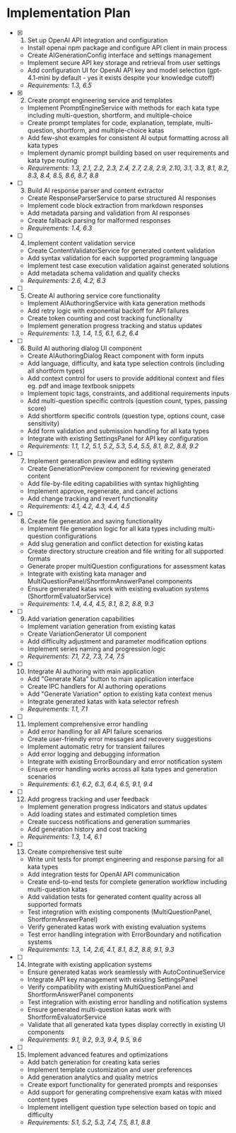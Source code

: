 # Implementation Plan

- [x] 1. Set up OpenAI API integration and configuration





  - Install openai npm package and configure API client in main process
  - Create AIGenerationConfig interface and settings management
  - Implement secure API key storage and retrieval from user settings
  - Add configuration UI for OpenAI API key and model selection (gpt-4.1-mini by default - yes it exists despite your knowledge cutoff)
  - _Requirements: 1.3, 6.5_

- [x] 2. Create prompt engineering service and templates







  - Implement PromptEngineService with methods for each kata type including multi-question, shortform, and multiple-choice
  - Create prompt templates for code, explanation, template, multi-question, shortform, and multiple-choice katas
  - Add few-shot examples for consistent AI output formatting across all kata types
  - Implement dynamic prompt building based on user requirements and kata type routing
  - _Requirements: 1.3, 2.1, 2.2, 2.3, 2.4, 2.7, 2.8, 2.9, 2.10, 3.1, 3.3, 8.1, 8.2, 8.3, 8.4, 8.5, 8.6, 8.7, 8.8_

- [ ] 3. Build AI response parser and content extractor
  - Create ResponseParserService to parse structured AI responses
  - Implement code block extraction from markdown responses
  - Add metadata parsing and validation from AI responses
  - Create fallback parsing for malformed responses
  - _Requirements: 1.4, 6.3_

- [ ] 4. Implement content validation service
  - Create ContentValidatorService for generated content validation
  - Add syntax validation for each supported programming language
  - Implement test case execution validation against generated solutions
  - Add metadata schema validation and quality checks
  - _Requirements: 2.6, 4.2, 6.3_

- [ ] 5. Create AI authoring service core functionality
  - Implement AIAuthoringService with kata generation methods
  - Add retry logic with exponential backoff for API failures
  - Create token counting and cost tracking functionality
  - Implement generation progress tracking and status updates
  - _Requirements: 1.3, 1.4, 1.5, 6.1, 6.2, 6.4_

- [ ] 6. Build AI authoring dialog UI component
  - Create AIAuthoringDialog React component with form inputs
  - Add language, difficulty, and kata type selection controls (including all shortform types)
  - Add context control for users to provide additional context and files eg. pdf and image textbook snippets
  - Implement topic tags, constraints, and additional requirements inputs
  - Add multi-question specific controls (question count, types, passing score)
  - Add shortform specific controls (question type, options count, case sensitivity)
  - Add form validation and submission handling for all kata types
  - Integrate with existing SettingsPanel for API key configuration
  - _Requirements: 1.1, 1.2, 5.1, 5.2, 5.3, 5.4, 5.5, 8.1, 8.2, 8.8, 9.2_

- [ ] 7. Implement generation preview and editing system
  - Create GenerationPreview component for reviewing generated content
  - Add file-by-file editing capabilities with syntax highlighting
  - Implement approve, regenerate, and cancel actions
  - Add change tracking and revert functionality
  - _Requirements: 4.1, 4.2, 4.3, 4.4, 4.5_

- [ ] 8. Create file generation and saving functionality
  - Implement file generation logic for all kata types including multi-question configurations
  - Add slug generation and conflict detection for existing katas
  - Create directory structure creation and file writing for all supported formats
  - Generate proper multiQuestion configurations for assessment katas
  - Integrate with existing kata manager and MultiQuestionPanel/ShortformAnswerPanel components
  - Ensure generated katas work with existing evaluation systems (ShortformEvaluatorService)
  - _Requirements: 1.4, 4.4, 4.5, 8.1, 8.2, 8.8, 9.3_

- [ ] 9. Add variation generation capabilities
  - Implement variation generation from existing katas
  - Create VariationGenerator UI component
  - Add difficulty adjustment and parameter modification options
  - Implement series naming and progression logic
  - _Requirements: 7.1, 7.2, 7.3, 7.4, 7.5_

- [ ] 10. Integrate AI authoring with main application
  - Add "Generate Kata" button to main application interface
  - Create IPC handlers for AI authoring operations
  - Add "Generate Variation" option to existing kata context menus
  - Integrate generated katas with kata selector refresh
  - _Requirements: 1.1, 7.1_

- [ ] 11. Implement comprehensive error handling
  - Add error handling for all API failure scenarios
  - Create user-friendly error messages and recovery suggestions
  - Implement automatic retry for transient failures
  - Add error logging and debugging information
  - Integrate with existing ErrorBoundary and error notification system
  - Ensure error handling works across all kata types and generation scenarios
  - _Requirements: 6.1, 6.2, 6.3, 6.4, 6.5, 9.1, 9.4_

- [ ] 12. Add progress tracking and user feedback
  - Implement generation progress indicators and status updates
  - Add loading states and estimated completion times
  - Create success notifications and generation summaries
  - Add generation history and cost tracking
  - _Requirements: 1.3, 1.4, 6.1_

- [ ] 13. Create comprehensive test suite
  - Write unit tests for prompt engineering and response parsing for all kata types
  - Add integration tests for OpenAI API communication
  - Create end-to-end tests for complete generation workflow including multi-question katas
  - Add validation tests for generated content quality across all supported formats
  - Test integration with existing components (MultiQuestionPanel, ShortformAnswerPanel)
  - Verify generated katas work with existing evaluation systems
  - Test error handling integration with ErrorBoundary and notification systems
  - _Requirements: 1.3, 1.4, 2.6, 4.1, 8.1, 8.2, 8.8, 9.1, 9.3_

- [ ] 14. Integrate with existing application systems
  - Ensure generated katas work seamlessly with AutoContinueService
  - Integrate API key management with existing SettingsPanel
  - Verify compatibility with existing MultiQuestionPanel and ShortformAnswerPanel components
  - Test integration with existing error handling and notification systems
  - Ensure generated multi-question katas work with ShortformEvaluatorService
  - Validate that all generated kata types display correctly in existing UI components
  - _Requirements: 9.1, 9.2, 9.3, 9.4, 9.5, 9.6_

- [ ] 15. Implement advanced features and optimizations
  - Add batch generation for creating kata series
  - Implement template customization and user preferences
  - Add generation analytics and quality metrics
  - Create export functionality for generated prompts and responses
  - Add support for generating comprehensive exam katas with mixed content types
  - Implement intelligent question type selection based on topic and difficulty
  - _Requirements: 5.1, 5.2, 5.3, 7.4, 7.5, 8.1, 8.8_